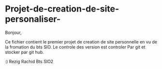# Projet-de-creation-de-site-personaliser-

Bonjour,

Ce fichier contient le  premier projet de creation de site personnelle  en vu de la fromation du bts SIO.
Le controle des version est controler Par git et stocker par git hub.



:) Rezig Rachid  Bts SIO2




